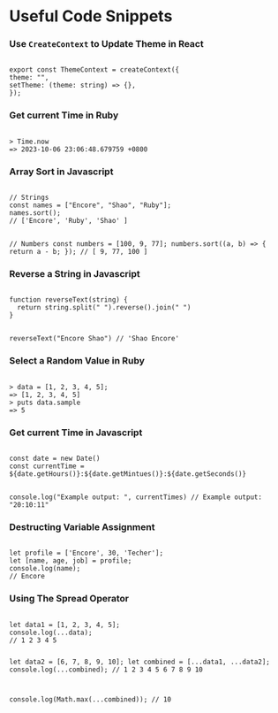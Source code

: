 # Useful Code Snippets

### Use `CreateContext` to Update Theme in React

<Code language="javascript">
export const ThemeContext = createContext({
theme: "",
setTheme: (theme: string) => {},
});
</Code>

### Get current Time in Ruby

<Code language="javascript">
> Time.now
=> 2023-10-06 23:06:48.679759 +0800
</Code>

### Array Sort in Javascript

<Code language="javascript">
// Strings
const names = ["Encore", "Shao", "Ruby"];
names.sort();
// ['Encore', 'Ruby', 'Shao' ]

// Numbers
const numbers = [100, 9, 77];
numbers.sort((a, b) => { return a - b; });
// [ 9, 77, 100 ]
</Code>

### Reverse a String in Javascript

<Code language="javascript">
function reverseText(string) {
  return string.split(" ").reverse().join(" ")
}

reverseText("Encore Shao")
// 'Shao Encore'
</Code>

### Select a Random Value in Ruby

<Code language="javascript">
> data = [1, 2, 3, 4, 5];
=> [1, 2, 3, 4, 5]
> puts data.sample
=> 5
</Code>

### Get current Time in Javascript

<Code language="javascript">
const date = new Date()
const currentTime = ${date.getHours()}:${date.getMintues()}:${date.getSeconds()}

console.log("Example output: ", currentTimes)
// Example output: "20:10:11"
</Code>

### Destructing Variable Assignment

<Code language="javascript">
let profile = ['Encore', 30, 'Techer'];
let [name, age, job] = profile;
console.log(name);
// Encore
</Code>

### Using The Spread Operator

<Code language="javascript">
let data1 = [1, 2, 3, 4, 5];
console.log(...data);
// 1 2 3 4 5

let data2 = [6, 7, 8, 9, 10];
let combined = [...data1, ...data2];
console.log(...combined);
// 1 2 3 4 5 6 7 8 9 10

console.log(Math.max(...combined));
// 10
</Code>
